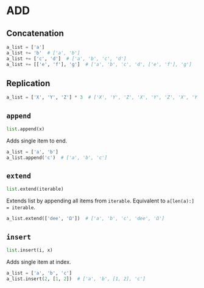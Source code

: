 # ADD

## Concatenation

```python
a_list = ['a']
a_list += 'b'  # ['a', 'b']
a_list += ['c', 'd']  # ['a', 'b', 'c', 'd']
a_list += [['e', 'f'], 'g']  # ['a', 'b', 'c', 'd', ['e', 'f'], 'g']
```

## Replication

```python
a_list = ['X', 'Y', 'Z'] * 3  # ['X', 'Y', 'Z', 'X', 'Y', 'Z', 'X', 'Y', 'Z']
```

## `append`

```python
list.append(x)
```

Adds single item to end.

```python
a_list = ['a', 'b']
a_list.append('c')  # ['a', 'b', 'c']
```

## `extend`

```python
list.extend(iterable)
```

Extends list by appending all items from `iterable`. Equivalent to `a[len(a):] = iterable`.

```python
a_list.extend(['dee', 'Ω'])  # ['a', 'b', 'c', 'dee', 'Ω']
```

## `insert`

```python
list.insert(i, x)
```

Adds single item at index.

```python
a_list = ['a', 'b', 'c']
a_list.insert(2, [1, 2])  # ['a', 'b', [1, 2], 'c']
```
